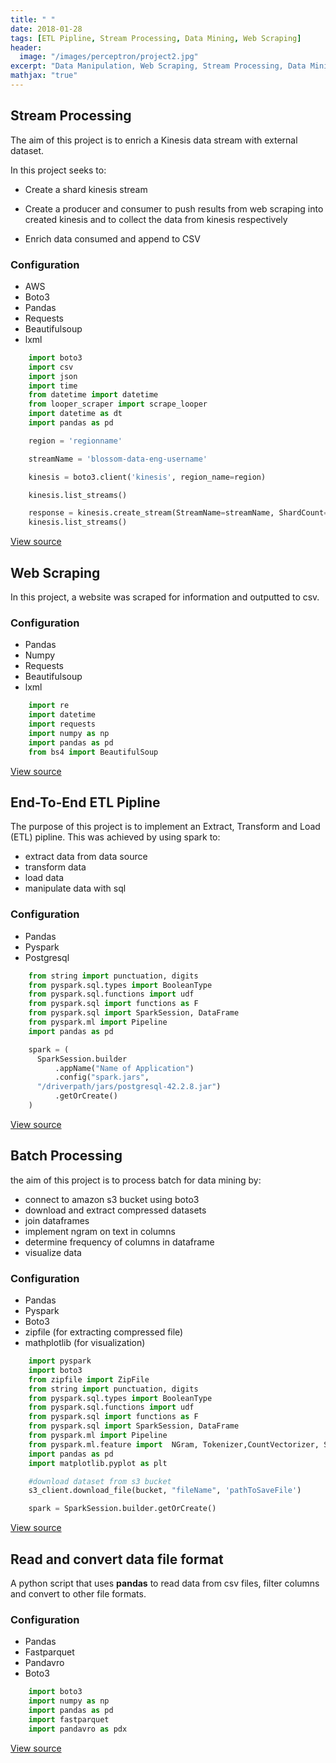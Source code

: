 ```yaml
---
title: " "
date: 2018-01-28
tags: [ETL Pipline, Stream Processing, Data Mining, Web Scraping]
header:
  image: "/images/perceptron/project2.jpg"
excerpt: "Data Manipulation, Web Scraping, Stream Processing, Data Mining"
mathjax: "true"
---
```


## Stream Processing

The aim of this project is to enrich a Kinesis data stream with external dataset.

In this project seeks to:

- Create a shard kinesis stream

- Create a producer and consumer to push results from web scraping into created kinesis and to collect the data from kinesis respectively

- Enrich data consumed and append to CSV

### Configuration

- AWS
- Boto3
- Pandas
- Requests
- Beautifulsoup
- lxml

```python
    import boto3
    import csv
    import json
    import time
    from datetime import datetime
    from looper_scraper import scrape_looper
    import datetime as dt
    import pandas as pd

    region = 'regionname'

    streamName = 'blossom-data-eng-username'

    kinesis = boto3.client('kinesis', region_name=region)

    kinesis.list_streams()

    response = kinesis.create_stream(StreamName=streamName, ShardCount=1)
    kinesis.list_streams()
```

[View source](https://github.com/EnaSmoak/stream-processing)

## Web Scraping

In this project, a website was scraped for information and outputted to csv.

### Configuration

- Pandas
- Numpy
- Requests
- Beautifulsoup
- lxml

```python
    import re
    import datetime
    import requests
    import numpy as np
    import pandas as pd
    from bs4 import BeautifulSoup
```

[View source](https://github.com/EnaSmoak/web-scraping)

## End-To-End ETL Pipline

The purpose of this project is to implement an Extract, Transform and Load (ETL) pipline. This was achieved by using spark to:

- extract data from data source
- transform data
- load data
- manipulate data with sql

### Configuration

- Pandas
- Pyspark
- Postgresql

```python
    from string import punctuation, digits
    from pyspark.sql.types import BooleanType
    from pyspark.sql.functions import udf
    from pyspark.sql import functions as F
    from pyspark.sql import SparkSession, DataFrame
    from pyspark.ml import Pipeline
    import pandas as pd

    spark = (
      SparkSession.builder
          .appName("Name of Application")
          .config("spark.jars",
      "/driverpath/jars/postgresql-42.2.8.jar")
          .getOrCreate()
    )
```

[View source](https://github.com/EnaSmoak/end-to-end-ETL-pipeline)

## Batch Processing

the aim of this project is to process batch for data mining by:

- connect to amazon s3 bucket using boto3
- download and extract compressed datasets
- join dataframes
- implement ngram on text in columns
- determine frequency of columns in dataframe
- visualize data

### Configuration

- Pandas
- Pyspark
- Boto3
- zipfile (for extracting compressed file)
- mathplotlib (for visualization)

```python
    import pyspark
    import boto3
    from zipfile import ZipFile
    from string import punctuation, digits
    from pyspark.sql.types import BooleanType
    from pyspark.sql.functions import udf
    from pyspark.sql import functions as F
    from pyspark.sql import SparkSession, DataFrame
    from pyspark.ml import Pipeline
    from pyspark.ml.feature import  NGram, Tokenizer,CountVectorizer, StopWordsRemover
    import pandas as pd
    import matplotlib.pyplot as plt

    #download dataset from s3 bucket
    s3_client.download_file(bucket, "fileName", 'pathToSaveFile')

    spark = SparkSession.builder.getOrCreate()
```

[View source](https://github.com/EnaSmoak/batch_processing)

## Read and convert data file format

A python script that uses **pandas** to read data from csv files, filter columns and convert to other file formats.

### Configuration

- Pandas
- Fastparquet
- Pandavro
- Boto3

```python
    import boto3
    import numpy as np
    import pandas as pd
    import fastparquet
    import pandavro as pdx
```

[View source](https://github.com/EnaSmoak/read-and-convert-with-pandas)

